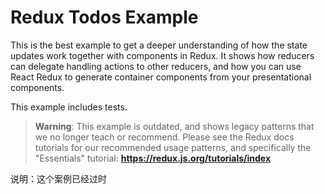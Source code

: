 # Redux Todos Example

This is the best example to get a deeper understanding of how the state updates work together with components in Redux. It shows how reducers can delegate handling actions to other reducers, and how you can use React Redux to generate container components from your presentational components.

This example includes tests.

> **Warning**: This example is outdated, and shows legacy patterns that we no longer teach or recommend.
> Please see the Redux docs tutorials for our recommended usage patterns, and specifically the "Essentials" tutorial:
> **https://redux.js.org/tutorials/index**

说明：这个案例已经过时
